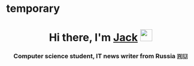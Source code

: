 # temporary
<h1 align="center">Hi there, I'm <a href="https://daniilshat.ru/" target="_blank">Jack</a> 
<img src="https://github.com/blackcater/blackcater/raw/main/images/Hi.gif" height="32"/></h1>
<h3 align="center">Computer science student, IT news writer from Russia 🇷🇺</h3>
